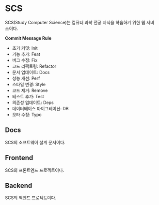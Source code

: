 # SCS

SCS(Study Computer Science)는 컴퓨터 과학 전공 지식을 학습하기 위한 웹 서비스이다.

**Commit Message Rule**
- 초기 커밋: Init
- 기능 추가: Feat
- 버그 수정: Fix
- 코드 리팩토링: Refactor
- 문서 업데이트: Docs
- 성능 개선: Perf
- 스타일 변경: Style
- 코드 제거: Remove
- 테스트 추가: Test
- 의존성 업데이트: Deps
- 데이터베이스 마이그레이션: DB
- 오타 수정: Typo

## Docs

SCS의 소프트웨어 설계 문서이다.

## Frontend

SCS의 프론트엔드 프로젝트이다.

## Backend

SCS의 백엔드 프로젝트이다.